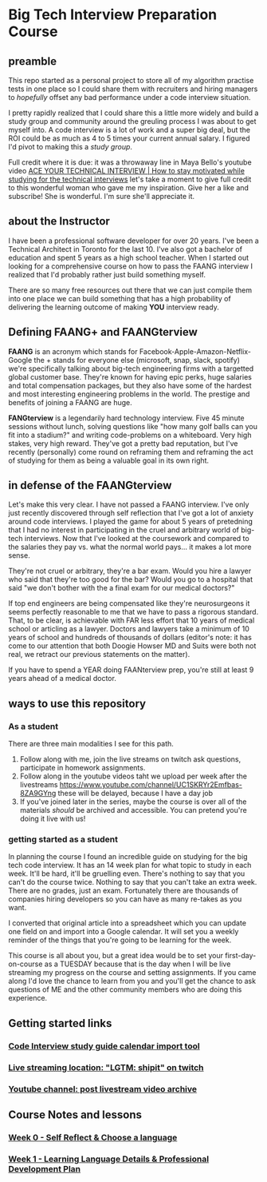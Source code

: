 # Big Tech Interview Preparation Course

## preamble

This repo started as a personal project to store all of my algorithm practise tests in one place so I could share them with recruiters and hiring managers to *hopefully* offset any bad performance under a code interview situation.

I pretty rapidly realized that I could share this a little more widely and build a study group and community around the greuling process I was about to get myself into. A code interview is a lot of work and a super big deal, but the ROI could be as much as 4 to 5 times your current annual salary. I figured I'd pivot to making this a *study group*.

Full credit where it is due: it was a throwaway line in Maya Bello's youtube video [ACE YOUR TECHNICAL INTERVIEW | How to stay motivated while studying for the technical interviews](https://www.youtube.com/watch?v=_biSddO8jw4) let's take a moment to give full credit to this wonderful woman who gave me my inspiration. Give her a like and subscribe! She is wonderful. I'm sure she'll appreciate it.

## about the Instructor

I have been a professional software developer for over 20 years. I've been a Technical Architect in Toronto for the last 10. I've also got a bachelor of education and spent 5 years as a high school teacher. When I started out looking for a comprehensive course on how to pass the FAANG interview I realized that I'd probably rather just build something myself.

There are so many free resources out there that we can just compile them into one place we can build something that has a high probability of delivering the learning outcome of making **YOU** interview ready.

## Defining FAANG+ and FAANGterview

**FAANG** is an acronym which stands for Facebook-Apple-Amazon-Netflix-Google the + stands for everyone else (microsoft, snap, slack, spotify) we're specifically talking about big-tech engineering firms with a targetted global customer base. They're known for having epic perks, huge salaries and total compensation packages, but they also have some of the hardest and most interesting engineering problems in the world. The prestige and benefits of joining a FAANG are huge.

**FANGterview** is a legendarily hard technology interview. Five 45 minute sessions without lunch, solving questions like "how many golf balls can you fit into a stadium?" and writing code-problems on a whiteboard. Very high stakes, very high reward. They've got a pretty bad reputation, but I've recently (personally) come round on reframing them and reframing the act of studying for them as being a valuable goal in its own right. 

## in defense of the FAANGterview

Let's make this very clear. I have not passed a FAANG interview. I've only just recently discovered through self reflection that I've got a lot of anxiety around code interviews. I played the game for about 5 years of pretedning that I had no interest in participating in the cruel and arbitrary world of big-tech interviews. Now that I've looked at the coursework and compared to the salaries they pay vs. what the normal world pays... it makes a lot more sense.

They're not cruel or arbitrary, they're a bar exam.  Would you hire a lawyer who said that they're too good for the bar? Would you go to a hospital that said "we don't bother with the a final exam for our medical doctors?" 

If top end engineers are being compensated like they're neurosurgeons it seems perfectly reasonable to me that we have to pass a rigorous standard. That, to be clear, is achievable with FAR less effort that 10 years of medical school or articling as a lawyer. Doctors and lawyers take a minimum of 10 years of school and hundreds of thousands of dollars (editor's note: it has come to our attention that both Doogie Howser MD and Suits were both not real, we retract our previous statements on the matter).

If you have to spend a YEAR doing FAANterview prep, you're still at least 9 years ahead of a medical doctor.

## ways to use this repository

### As a student

There are three main modalities I see for this path. 

1. Follow along with me, join the live streams on twitch ask questions, participate in homework assignments. 
2. Follow along in the youtube videos taht we upload per week after the livestreams https://www.youtube.com/channel/UC1SKRYr2Emfbas-8ZA9GYng these will be delayed, because I have a day job
3. If you've joined later in the series, maybe the course is over all of the materials *should* be archived and accessible. You can pretend you're doing it live with us!

### getting started as a student 

In planning the course I  found an incredible guide on studying for the big tech code interview. It has an 14 week plan for what topic to study in each week. It'll be hard, it'll be gruelling even. There's nothing to say that you can't do the course twice. Nothing to say that you can't take an extra week. There are no grades, just an exam. Fortunately there are thousands of companies hiring developers so you can have as many re-takes as you want.

I converted that original article into a spreadsheet which you can update one field on and import into a Google calendar.  It will set you a weekly reminder of the things that you're going to be learning for the week.

This course is all about you, but a great idea would be to set your first-day-on-course as a TUESDAY because that is the day when I will be live streaming my progress on the course and setting assignments.  If you came along I'd love the chance to learn from you and you'll get the chance to ask questions of ME and the other community members who are doing this experience.

## Getting started links

### [Code Interview study guide calendar import tool](https://docs.google.com/spreadsheets/d/1PVcO4PfAp3Y9God8opvqXYntc_oU4x1beZ4UTv1juAI/edit?usp=sharing)

### [Live streaming location: "LGTM: shipit" on twitch](https://www.twitch.tv/lgtm_shipit)

### [Youtube channel: post livestream video archive](https://www.youtube.com/channel/UC1SKRYr2Emfbas-8ZA9GYng)

## Course Notes and lessons

### [Week 0 - Self Reflect & Choose a language](lessons/week-0.md)

### [Week 1 - Learning Language Details & Professional Development Plan](lessons/week-1.md)
